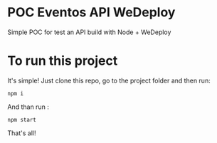 # POC Eventos API WeDeploy
Simple POC for test an API build with Node + WeDeploy

# To run this project
It's simple! Just clone this repo, go to the project folder and then run:
````
npm i
````

And than run :
````
npm start
````

That's all!